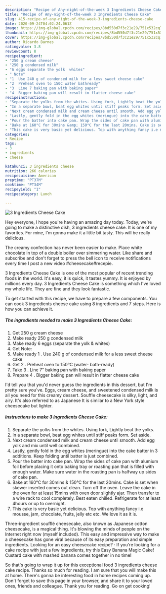 ```yaml
---
description: "Recipe of Any-night-of-the-week 3 Ingredients Cheese Cake"
title: "Recipe of Any-night-of-the-week 3 Ingredients Cheese Cake"
slug: 415-recipe-of-any-night-of-the-week-3-ingredients-cheese-cake
date: 2020-09-24T04:02:24.061Z
image: https://img-global.cpcdn.com/recipes/8bd550d7f3c21e29/751x532cq70/3-ingredients-cheese-cake-recipe-main-photo.jpg
thumbnail: https://img-global.cpcdn.com/recipes/8bd550d7f3c21e29/751x532cq70/3-ingredients-cheese-cake-recipe-main-photo.jpg
cover: https://img-global.cpcdn.com/recipes/8bd550d7f3c21e29/751x532cq70/3-ingredients-cheese-cake-recipe-main-photo.jpg
author: Ricardo Barnes
ratingvalue: 3.8
reviewcount: 8
recipeingredient:
- "250 g cream cheese"
- "250 g condensed milk"
- "6 eggs separate the yolk  whites"
- " Note"
- "1  Use 240 g of condensed milk for a less sweet cheese cake"
- "2  Preheat oven to 150C water bathready"
- "3  Line 7 baking pan with baking paper"
- "4  Bigger baking pan will result in flatter cheese cake"
recipeinstructions:
- "Separate the yolks from the whites. Using fork, Lightly beat the yolks."
- "In a separate bowl, beat egg whites until stiff peaks form. Set aside."
- "Next cream condensed milk and cream cheese until smooth. Add egg yolk and mix until well combined."
- "Lastly, gently fold in the egg whites (meringue) into the cake batter in 3 additions. Keep folding until batter is just combined."
- "Pour the batter into cake pan. Wrap the sides of cake pan with alumium foil before placing it onto baking tray or roasting pan that is filled with enough water. Make sure water in the roasting pan is halfway up sides of cake pan."
- "Bake at 160°C for 30mins &amp; 150°C for the last 20mins. Cake is set when skewer inserted comes out clean. Turn off the oven. Leave the cake in the oven for at least 15mins with oven door slightly ajar. Then transfer to a wire rack to cool completely. Best eaten chilled. Refrigerate for at least 4hours or up to overnight."
- "This cake is very basic yet delicious. Top with anything fancy i.e mousse, jam, chocolate, fruits, jelly etc etc. We love it as it is."
categories:
- Recipe
tags:
- 3
- ingredients
- cheese

katakunci: 3 ingredients cheese 
nutrition: 266 calories
recipecuisine: American
preptime: "PT37M"
cooktime: "PT34M"
recipeyield: "1"
recipecategory: Lunch

---
```



![3 Ingredients Cheese Cake](https://img-global.cpcdn.com/recipes/8bd550d7f3c21e29/751x532cq70/3-ingredients-cheese-cake-recipe-main-photo.jpg)

Hey everyone, I hope you're having an amazing day today. Today, we're going to make a distinctive dish, 3 ingredients cheese cake. It is one of my favorites. For mine, I'm gonna make it a little bit tasty. This will be really delicious.

The creamy confection has never been easier to make. Place white chocolate in top of a double boiler over simmering water. Like share and subscribe and don&#39;t forget to press the bell icon to receive notifications every time I post a new video #cheesecake#recepie.

3 Ingredients Cheese Cake is one of the most popular of recent trending foods in the world. It's easy, it is quick, it tastes yummy. It is enjoyed by millions every day. 3 Ingredients Cheese Cake is something which I've loved my whole life. They are fine and they look fantastic.


To get started with this recipe, we have to prepare a few components. You can cook 3 ingredients cheese cake using 8 ingredients and 7 steps. Here is how you can achieve it.

<!--inarticleads1-->

##### The ingredients needed to make 3 Ingredients Cheese Cake:

1. Get 250 g cream cheese
1. Make ready 250 g condensed milk
1. Make ready 6 eggs (separate the yolk &amp; whites)
1. Get  Note:
1. Make ready 1 . Use 240 g of condensed milk for a less sweet cheese cake
1. Get 2 . Preheat oven to 150°C (water- bath-ready)
1. Take 3 . Line 7&#34; baking pan with baking paper
1. Prepare 4 . Bigger baking pan will result in flatter cheese cake


I&#39;d tell you that you&#39;d never guess the ingredients in this dessert, but I&#39;m pretty sure you&#39;ve. Eggs, cream cheese, and sweetened condensed milk is all you need for this creamy dessert. Souffle cheesecake is silky, light, and airy. It&#39;s also referred to as Japanese It is similar to a New York style cheesecake but lighter. 

<!--inarticleads2-->

##### Instructions to make 3 Ingredients Cheese Cake:

1. Separate the yolks from the whites. Using fork, Lightly beat the yolks.
1. In a separate bowl, beat egg whites until stiff peaks form. Set aside.
1. Next cream condensed milk and cream cheese until smooth. Add egg yolk and mix until well combined.
1. Lastly, gently fold in the egg whites (meringue) into the cake batter in 3 additions. Keep folding until batter is just combined.
1. Pour the batter into cake pan. Wrap the sides of cake pan with alumium foil before placing it onto baking tray or roasting pan that is filled with enough water. Make sure water in the roasting pan is halfway up sides of cake pan.
1. Bake at 160°C for 30mins &amp; 150°C for the last 20mins. Cake is set when skewer inserted comes out clean. Turn off the oven. Leave the cake in the oven for at least 15mins with oven door slightly ajar. Then transfer to a wire rack to cool completely. Best eaten chilled. Refrigerate for at least 4hours or up to overnight.
1. This cake is very basic yet delicious. Top with anything fancy i.e mousse, jam, chocolate, fruits, jelly etc etc. We love it as it is.


Three-ingredient soufflé cheesecake, also known as Japanese cotton cheesecake, is a magical thing. It&#39;s blowing the minds of people on the Internet right now (myself included). This easy and impressive way to make a cheesecake has gone viral because of its easy preparation and simple ingredients. Looking for an easy cheesecake recipe? · If you&#39;re looking for a cake recipe with just a few ingredients, try this Easy Banana Magic Cake! Custard cake with mashed banana comes together in no time! 

So that's going to wrap it up for this exceptional food 3 ingredients cheese cake recipe. Thanks so much for reading. I am sure that you will make this at home. There's gonna be interesting food in home recipes coming up. Don't forget to save this page in your browser, and share it to your loved ones, friends and colleague. Thank you for reading. Go on get cooking!
